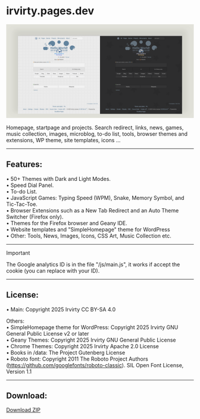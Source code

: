 # irvirty.pages.dev

<!--https://stackoverflow.com/questions/61071158/add-image-with-link-in-githubs-readme-md#-->
<!--[![banner](/img/github-banner-settings.png)](/img/screenshot.png)  -->
![banner](/img/github-banner-settings.png)

Homepage, startpage and projects. Search redirect, links, news, games, music collection, images, microblog, to-do list, tools, browser themes and extensions, WP theme, site templates, icons ...
  
---
  
## Features:  
• 50+ Themes with Dark and Light Modes.  
• Speed Dial Panel.  
• To-do List.  
• JavaScript Games: Typing Speed (WPM), Snake, Memory Symbol, and Tic-Tac-Toe.   
• Browser Extensions such as a New Tab Redirect and an Auto Theme Switcher (Firefox only).  
• Themes for the Firefox browser and Geany IDE.  
• Website templates and "SimpleHomepage" theme for WordPress  
• Other: Tools, News, Images, Icons, CSS Art, Music Collection etc.  
  
---
  
> [!IMPORTANT]
> The Google analytics ID is in the file "/js/main.js", it works if accept the cookie (you can replace with your ID).  
  
---
  
## License:  
  
• Main: Copyright 2025 Irvirty CC BY-SA 4.0  
  
Others:  
• SimpleHomepage theme for WordPress: Copyright 2025 Irvirty GNU General Public License v2 or later  
• Geany Themes: Copyright 2025 Irvirty GNU General Public License  
• Chrome Themes: Copyright 2025 Irvirty Apache 2.0 License  
• Books in /data: The Project Gutenberg License  
• Roboto font: Copyright 2011 The Roboto Project Authors (https://github.com/googlefonts/roboto-classic). SIL Open Font License, Version 1.1  
  
---  
  
## Download:
  
[Download ZIP](https://github.com/irvirty/irvirty.pages.dev/archive/refs/heads/main.zip)

<!--
Tags backup:
javascript, css, html, website, portfolio, web-development, projects, personal-website, homepage, startpage, web-design, webdev, webdesign, cloudflare-page, search-redirect,  static-site,
-->



  
